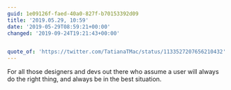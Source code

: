 ```yaml
---
guid: 1e09126f-faed-40a0-827f-b70153392d09
title: '2019.05.29, 10:59'
date: '2019-05-29T08:59:21+00:00'
changed: '2019-09-24T19:21:43+00:00'


quote_of: 'https://twitter.com/TatianaTMac/status/1133527207656210432'
---
```


For all those designers and devs out there who assume a user will always do the right thing, and always be in the best situation. 
